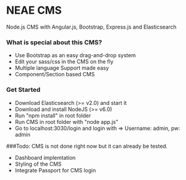 # NEAE CMS
Node.js CMS with Angular.js, Bootstrap, Express.js and Elasticsearch

### What is special about this CMS?
- Use Bootstrap as an easy drag-and-drop system
- Edit your sass/css in the CMS on the fly
- Multiple language Support made easy
- Component/Section based CMS

### Get Started
- Download Elasticsearch (>= v2.0) and start it
- Download and install NodeJS (>= v6.0)
- Run "npm install" in root folder
- Run CMS in root folder with "node app.js"
- Go to localhost:3030/login and login with => Username: admin, pw: admin

###Todo:
CMS is not done right now but it can already be tested. 

- Dashboard implemtation
- Styling of the CMS
- Integrate Passport for CMS login

